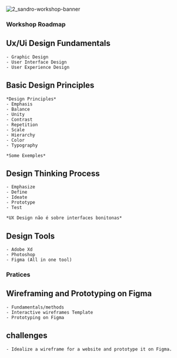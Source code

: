 ![2_sandro-workshop-banner](https://user-images.githubusercontent.com/79278824/167481657-e6e0129b-d69b-4d09-9d6f-bf35df4984f2.jpg)

### Workshop Roadmap

## Ux/Ui Design Fundamentals

    - Graphic Design
    - User Interface Design
    - User Experience Design

## Basic Design Principles

    *Design Principles*
    - Emphasis
    - Balance
    - Unity
    - Contrast
    - Repetition
    - Scale
    - Hierarchy
    - Color
    - Typography

    *Some Exemples*
    
## Design Thinking Process

    - Emphasize
    - Define
    - Ideate
    - Prototype
    - Test
  
    *UX Design não é sobre interfaces bonitonas*

## Design Tools
    - Adobe Xd
    - Photoshop
    - Figma (All in one tool)

### Pratices

## Wireframing and Prototyping on Figma
    
    - Fundamentals/methods
    - Interactive wireframes Template
    - Prototyping on Figma

## challenges
    - Idealize a wireframe for a website and prototype it on Figma.
    

